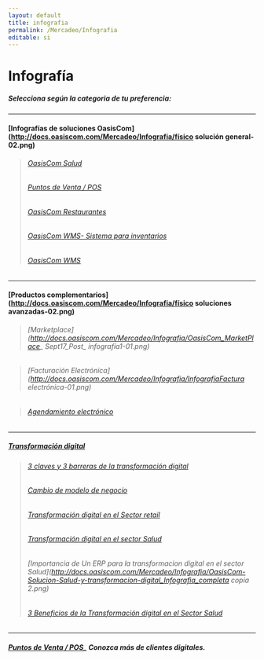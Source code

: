 ```yaml
---
layout: default
title: infografia
permalink: /Mercadeo/Infografia
editable: si
---
```


# Infografía

##### Selecciona según la categoria de tu preferencia:
-----------------------------------------------------------------
#### [Infografías de soluciones OasisCom](http://docs.oasiscom.com/Mercadeo/Infografia/físico solución general-02.png)

>###### [OasisCom Salud](http://docs.oasiscom.com/Mercadeo/Infografia/Salud_infografía.png)
>###### [Puntos de Venta / POS](http://docs.oasiscom.com/Mercadeo/Infografia/Infografía_POS_OasisCom.png)
>###### [OasisCom Restaurantes](http://docs.oasiscom.com/Mercadeo/Infografia/flujo_oasiscom_restaurante.png)
>###### [OasisCom WMS- Sistema para inventarios](http://docs.oasiscom.com/Mercadeo/Infografia/infografia_OasisCom_logística.png)
>###### [OasisCom WMS](http://docs.oasiscom.com/Mercadeo/Infografia/infografia_descriptivo_logística.png)
---

#### [Productos complementarios](http://docs.oasiscom.com/Mercadeo/Infografia/físico soluciones avanzadas-02.png)
>###### [Marketplace](http://docs.oasiscom.com/Mercadeo/Infografia/OasisCom_MarketPlace_ Sept17_Post_ infografía1-01.png)
 
>###### [Facturación Electrónica](http://docs.oasiscom.com/Mercadeo/Infografia/InfografíaFactura electrónica-01.png)

>###### [Agendamiento electrónico](http://docs.oasiscom.com/Mercadeo/Infografia/OasisCom_Agendamiento_Oct17_infog_Completa.png)

--------------------------------------------------------------------------------
##### [Transformación digital](http://docs.oasiscom.com/Mercadeo/Infografia/Transformación_digital_concepto_infografía.pdf)

>###### [3 claves y 3 barreras de la transformación digital](http://docs.oasiscom.com/Mercadeo/Infografia/OasisCom_General_Sept17_link_Post1_Infog1.png)
>###### [Cambio de modelo de negocio](http://docs.oasiscom.com/Mercadeo/Infografia/OasisCom_BPO_Sept17_link_Post_infog1.png)
>###### [Transformación digital en el Sector retail](http://docs.oasiscom.com/Mercadeo/Infografia/OasisCom_Retail_Sept17_link_infog-01.png)
>###### [Transformación digital en el sector Salud](http://docs.oasiscom.com/Mercadeo/Infografia/OasisCom_Salud_Sept17_link_Post_%20Infog-01.png)
>###### [Importancia de Un ERP para la transformacion digital en el sector Salud](http://docs.oasiscom.com/Mercadeo/Infografia/OasisCom-Solucion-Salud-y-transformacion-digital_Infografìa_completa copia 2.png)
>###### [3 Beneficios de la Transformación digital en el Sector Salud](http://docs.oasiscom.com/Mercadeo/Infografia/OasisCom-Sector-Salud-3-Beneficios-TD-Oct17-Infografìa-completa.png)
-----------------------------------------------------------------------------------
##### [Puntos de Venta / POS](http://docs.oasiscom.com/Mercadeo/Infografia/Puntos_de_venta-para_clientes_digitales.png)_ Conozca más de clientes digitales. 

